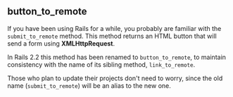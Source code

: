 ## button\_to\_remote

If you have been using Rails for a while, you probably are familiar with the `submit_to_remote` method. This method returns an HTML button that will send a form using **XMLHttpRequest**.

In Rails 2.2 this method has been renamed to `button_to_remote`, to maintain consistency with the name of its sibling method, `link_to_remote`.

Those who plan to update their projects don't need to worry, since the old name (`submit_to_remote`) will be an alias to the new one.